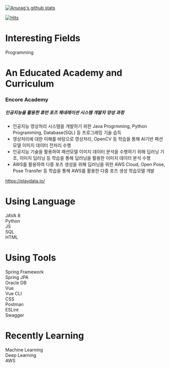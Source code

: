 [![Anurag's github stats](https://github-readme-stats.vercel.app/api?username=rootsj)](https://github.com/anuraghazra/github-readme-stats)

[![Hits](https://hits.seeyoufarm.com/api/count/incr/badge.svg?url=https%3A%2F%2Fgithub.com%2Frootsj&count_bg=%2379C83D&title_bg=%23555555&icon=&icon_color=%23E7E7E7&title=hits&edge_flat=false)](https://hits.seeyoufarm.com)

# Interesting Fields
Programming

# An Educated Academy and Curriculum
### Encore Academy
##### 인공지능을 활용한 휴먼 포즈 제네레이션 시스템 개발자 양성 과정
- 인공지능 영상처리 시스템을 개발하기 위한 Java Progrmming, Python Programming, Database(SQL) 등 프로그래밍 기술 습득
- 영상처리에 대한 이해를 바탕으로 영상처리, OpenCV 등 학습을 통해 AI기반 패션모델 이미지 데이터 전처리 수행
- 인공지능 기술을 활용하여 패션모델 이미지 데이터 분석을 수행하기 위해 딥러닝 기초, 이미지 딥러닝 등 학습을 통해 딥러닝을 활용한 이미지 데이터 분석 수행
- AWS를 활용하여 다중 포즈 생성을 위해 딥러닝을 위한 AWS Cloud, Open Pose, Pose Transfer 등 학습을 통해 AWS를 활용한 다중 포즈 생성 학습모델 개발

https://playdata.io/


# Using Language
JAVA 8  
Python  
JS  
SQL  
HTML  

# Using Tools
Spring Framework  
Spring JPA  
Oracle DB  
Vue  
Vue CLI  
CSS  
Postman  
ESLint  
Swagger  

# Recently Learning
Machine Learning  
Deep Learning  
AWS


<!--
**rootsj/rootsj** is a ✨ _special_ ✨ repository because its `README.md` (this file) appears on your GitHub profile.

Here are some ideas to get you started:

- 🔭 I’m currently working on ...
- 🌱 I’m currently learning ...
- 👯 I’m looking to collaborate on ...
- 🤔 I’m looking for help with ...
- 💬 Ask me about ...
- 📫 How to reach me: ...
- 😄 Pronouns: ...
- ⚡ Fun fact: ...
-->
